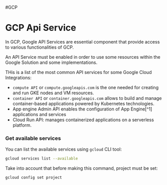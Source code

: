 #GCP 

# GCP Api Service


In GCP, Google API Services are essential component that provide access to various functionalities of GCP.  

An API Service must be enabled in order to use some resources within the Google Solution and some implementations. 

THis is a list of the most common API services for some Google Cloud Integrations: 

* `compute API` or `compute.googleapis.com` is the one needed for creating and run GKE nodes and VM resources. 
* `container API` or `container.googleapis.com` allows to build and manage container-based applications powered by Kubernetes technologies. 
* App engine Admin API enables the configuration of App Engine[^1] applications and services
* Cloud Run API: manages containerized applications on a serverless platform. 

### Get available services

You can list the available services using `gcloud` CLI tool: 

```bash
gcloud services list --available
```

Take into account that before making this command, project must be set: 

```bash
gcloud config set project  
```
